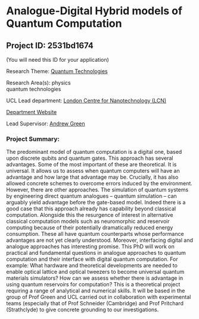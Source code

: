 # Analogue-Digital Hybrid models of Quantum Computation

## Project ID: **2531bd1674**
(You will need this ID for your application)

Research Theme: [Quantum Technologies](../themes/quantum-technologies.md)

Research Area(s):
physics<br />quantum technologies

UCL Lead department: [London Centre for Nanotechnology (LCN)](../departments/london-centre-for-nanotechnology.md)

[Department Website](https://www.london-nano.com)

Lead Supervisor: [Andrew Green](https://profiles.ucl.ac.uk/34170)

### Project Summary:

The predominant model of quantum computation is a digital one, based upon discrete qubits and quantum gates. This approach has several advantages. Some of the most important of these are theoretical. It is universal. It allows us to assess when quantum computers will have an advantage and how large that advantage may be. Crucially, it has also allowed concrete schemes to overcome errors induced by the environment. 
However, there are other approaches. The simulation of quantum systems by engineering direct quantum analogues – quantum simulation – can arguably yield advantage before the gate-based model. Indeed there is a good case that this approach already has capability beyond classical computation. Alongside this the resurgence of interest in alternative classical computation models such as neuromorphic and reservoir computing because of their potentially dramatically reduced energy consumption. These all have quantum counterparts whose performance advantages are not yet clearly understood. Moreover, interfacing digital and analogue approaches has interesting promise. 
This PhD will work on practical and fundamental questions in analogue approaches to quantum computation and their interface with digital quantum computation. For example: What hardware and theoretical developments are needed to enable optical lattice and optical tweezers to become universal quantum materials simulators?  How can we assess whether there is advantage in using quantum reservoirs for computation?
This is a theoretical project requiring a range of analytical and numerical skills. It will be based in the group of Prof Green and UCL carried out in collaboration with experimental teams (especially that of Prof Schneider (Cambridge) and Prof Pritchard (Strathclyde) to give concrete grounding to our investigations.
